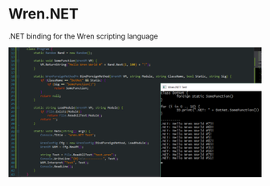 # Wren.NET
.NET binding for the Wren scripting language

![alt text](https://github.com/cartman300/Wren.NET/raw/master/screenshots/1.png "Logo Title Text 1")